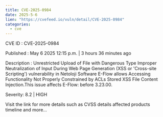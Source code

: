 ```yaml
---
title: CVE-2025-0984
date: 2025-5-6
lien: "https://cvefeed.io/vuln/detail/CVE-2025-0984"
categories:
  - cve
---
```


CVE ID : CVE-2025-0984

Published :  May 6
2025
12:15 p.m. | 3 hours
36 minutes ago

Description : Unrestricted Upload of File with Dangerous Type
Improper Neutralization of Input During Web Page Generation (XSS or 'Cross-site Scripting') vulnerability in Netoloji Software E-Flow allows Accessing Functionality Not Properly Constrained by ACLs
Stored XSS
File Content Injection.This issue affects E-Flow: before 3.23.00.

Severity: 8.2 | HIGH

Visit the link for more details
such as CVSS details
affected products
timeline
and more...
